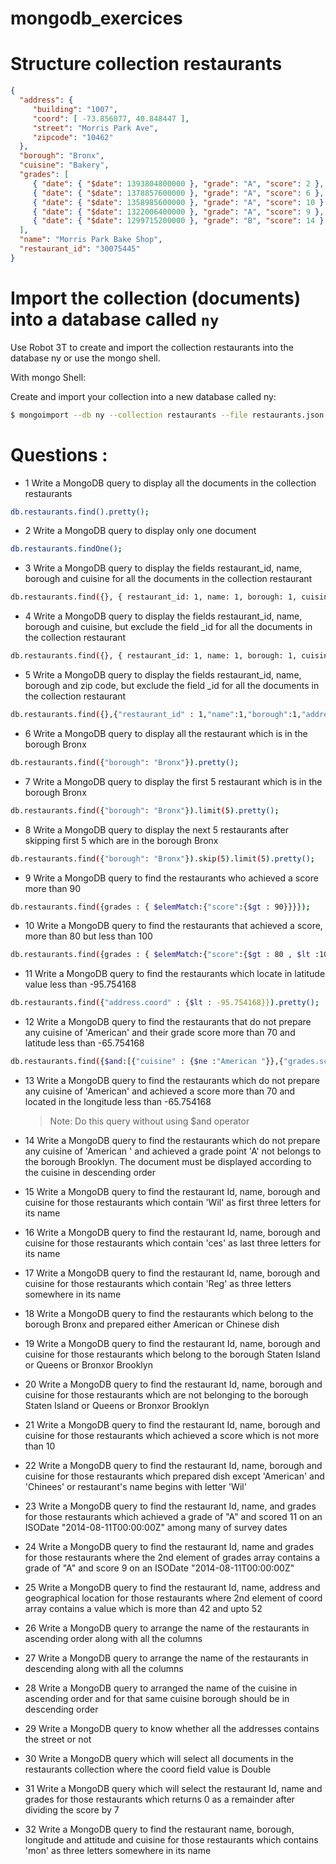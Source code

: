 # mongodb_exercices

# Structure collection restaurants

```json
{
  "address": {
     "building": "1007",
     "coord": [ -73.856077, 40.848447 ],
     "street": "Morris Park Ave",
     "zipcode": "10462"
  },
  "borough": "Bronx",
  "cuisine": "Bakery",
  "grades": [
     { "date": { "$date": 1393804800000 }, "grade": "A", "score": 2 },
     { "date": { "$date": 1378857600000 }, "grade": "A", "score": 6 },
     { "date": { "$date": 1358985600000 }, "grade": "A", "score": 10 },
     { "date": { "$date": 1322006400000 }, "grade": "A", "score": 9 },
     { "date": { "$date": 1299715200000 }, "grade": "B", "score": 14 }
  ],
  "name": "Morris Park Bake Shop",
  "restaurant_id": "30075445"
}
```

# Import the collection (documents) into a database called `ny`

Use Robot 3T to create and import the collection restaurants into the database ny or use the mongo shell.

With mongo Shell:

Create and import your collection into a new database called ny:

```sh
$ mongoimport --db ny --collection restaurants --file restaurants.json
```

# Questions : 

- 1  Write a MongoDB query to display all the documents in the collection restaurants

```sh
db.restaurants.find().pretty();
```

- 2 Write a MongoDB query to display only one document

```sh
db.restaurants.findOne();
```

- 3 Write a MongoDB query to display the fields restaurant_id, name, borough and cuisine for all the documents in the collection restaurant

```sh
db.restaurants.find({}, { restaurant_id: 1, name: 1, borough: 1, cuisine: 1 }).pretty();
```

- 4 Write a MongoDB query to display the fields restaurant_id, name, borough and cuisine, but exclude the field _id for all the documents in the collection restaurant

```sh
db.restaurants.find({}, { restaurant_id: 1, name: 1, borough: 1, cuisine: 1, _id: 0 }).pretty();
```

- 5 Write a MongoDB query to display the fields restaurant_id, name, borough and zip code, but exclude the field _id for all the documents in the collection restaurant

```sh
db.restaurants.find({},{"restaurant_id" : 1,"name":1,"borough":1,"address.zipcode" :1,"_id":0}).pretty();
```

- 6 Write a MongoDB query to display all the restaurant which is in the borough Bronx

```sh
db.restaurants.find({"borough": "Bronx"}).pretty();
```

- 7 Write a MongoDB query to display the first 5 restaurant which is in the borough Bronx

```sh
db.restaurants.find({"borough": "Bronx"}).limit(5).pretty();
```

- 8 Write a MongoDB query to display the next 5 restaurants after skipping first 5 which are in the borough Bronx

```sh
db.restaurants.find({"borough": "Bronx"}).skip(5).limit(5).pretty();
```

- 9 Write a MongoDB query to find the restaurants who achieved a score more than 90

```sh
db.restaurants.find({grades : { $elemMatch:{"score":{$gt : 90}}}});
```

- 10 Write a MongoDB query to find the restaurants that achieved a score, more than 80 but less than 100

```sh
db.restaurants.find({grades : { $elemMatch:{"score":{$gt : 80 , $lt :100}}}}).pretty();
```

- 11 Write a MongoDB query to find the restaurants which locate in latitude value less than -95.754168

```sh
db.restaurants.find({"address.coord" : {$lt : -95.754168}}).pretty();
```

- 12 Write a MongoDB query to find the restaurants that do not prepare any cuisine of 'American' and their grade score more than 70 and latitude less than -65.754168

```sh
db.restaurants.find({$and:[{"cuisine" : {$ne :"American "}},{"grades.score" : {$gt : 70}},{"address.coord" : {$lt : -65.754168}}]}).pretty();
```

- 13 Write a MongoDB query to find the restaurants which do not prepare any cuisine of 'American' and achieved a score more than 70 and located in the longitude less than -65.754168

    > Note: Do this query without using $and operator

- 14 Write a MongoDB query to find the restaurants which do not prepare any cuisine of 'American ' and achieved a grade point 'A' not belongs to the borough Brooklyn. The document must be displayed according to the cuisine in descending order
- 15 Write a MongoDB query to find the restaurant Id, name, borough and cuisine for those restaurants which contain 'Wil' as first three letters for its name
- 16 Write a MongoDB query to find the restaurant Id, name, borough and cuisine for those restaurants which contain 'ces' as last three letters for its name
- 17 Write a MongoDB query to find the restaurant Id, name, borough and cuisine for those restaurants which contain 'Reg' as three letters somewhere in its name
- 18 Write a MongoDB query to find the restaurants which belong to the borough Bronx and prepared either American or Chinese dish
- 19 Write a MongoDB query to find the restaurant Id, name, borough and cuisine for those restaurants which belong to the borough Staten Island or Queens or Bronxor Brooklyn
- 20 Write a MongoDB query to find the restaurant Id, name, borough and cuisine for those restaurants which are not belonging to the borough Staten Island or Queens or Bronxor Brooklyn
- 21 Write a MongoDB query to find the restaurant Id, name, borough and cuisine for those restaurants which achieved a score which is not more than 10
- 22 Write a MongoDB query to find the restaurant Id, name, borough and cuisine for those restaurants which prepared dish except 'American' and 'Chinees' or restaurant's name begins with letter 'Wil'
- 23 Write a MongoDB query to find the restaurant Id, name, and grades for those restaurants which achieved a grade of "A" and scored 11 on an ISODate "2014-08-11T00:00:00Z" among many of survey dates
- 24 Write a MongoDB query to find the restaurant Id, name and grades for those restaurants where the 2nd element of grades array contains a grade of "A" and score 9 on an ISODate "2014-08-11T00:00:00Z"
- 25 Write a MongoDB query to find the restaurant Id, name, address and geographical location for those restaurants where 2nd element of coord array contains a value which is more than 42 and upto 52
- 26 Write a MongoDB query to arrange the name of the restaurants in ascending order along with all the columns
- 27 Write a MongoDB query to arrange the name of the restaurants in descending along with all the columns
- 28 Write a MongoDB query to arranged the name of the cuisine in ascending order and for that same cuisine borough should be in descending order
- 29 Write a MongoDB query to know whether all the addresses contains the street or not
- 30 Write a MongoDB query which will select all documents in the restaurants collection where the coord field value is Double
- 31 Write a MongoDB query which will select the restaurant Id, name and grades for those restaurants which returns 0 as a remainder after dividing the score by 7
- 32 Write a MongoDB query to find the restaurant name, borough, longitude and attitude and cuisine for those restaurants which contains 'mon' as three letters somewhere in its name
